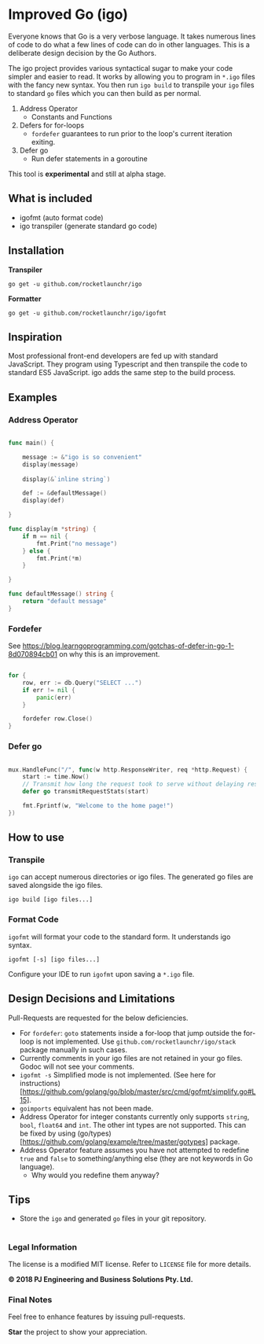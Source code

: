 Improved Go (igo)
===============

Everyone knows that Go is a very verbose language. It takes numerous lines of code to do what a few lines of code can do in other languages. This is a deliberate design decision by the Go Authors.

The igo project provides various syntactical sugar to make your code simpler and easier to read. It works by allowing you to program in `*.igo` files with the fancy new syntax. You then run `igo build` to transpile your `igo` files to standard `go` files which you can then build as per normal.

1. Address Operator
    * Constants and Functions
2. Defers for for-loops
    * `fordefer` guarantees to run prior to the loop's current iteration exiting.
3. Defer go
    * Run defer statements in a goroutine
  
This tool is **experimental** and still at alpha stage.


## What is included

* igofmt (auto format code)
* igo transpiler (generate standard go code)

## Installation

**Transpiler**

```
go get -u github.com/rocketlaunchr/igo
```

**Formatter**

```
go get -u github.com/rocketlaunchr/igo/igofmt
```

## Inspiration

Most professional front-end developers are fed up with standard JavaScript. They program using Typescript and then transpile the code to standard ES5 JavaScript. igo adds the same step to the build process.

## Examples

### Address Operator

```go

func main() {

	message := &"igo is so convenient"
	display(message)
   
	display(&`inline string`)

	def := &defaultMessage()
	display(def)

}

func display(m *string) {
	if m == nil {
		fmt.Print("no message")
	} else {
		fmt.Print(*m)
	}

}

func defaultMessage() string {
	return "default message"
}

```

### Fordefer

See https://blog.learngoprogramming.com/gotchas-of-defer-in-go-1-8d070894cb01 on why this is an improvement.

```go

for {
	row, err := db.Query("SELECT ...")
	if err != nil {
		panic(err)
	}

	fordefer row.Close()
}

```


### Defer go

```go

mux.HandleFunc("/", func(w http.ResponseWriter, req *http.Request) {
	start := time.Now()
	// Transmit how long the request took to serve without delaying response to client.
	defer go transmitRequestStats(start)

	fmt.Fprintf(w, "Welcome to the home page!")
})

```

## How to use

### Transpile

`igo` can accept numerous directories or igo files. The generated go files are saved alongside the igo files.

```
igo build [igo files...]
```

### Format Code

`igofmt` will format your code to the standard form. It understands igo syntax.

```
igofmt [-s] [igo files...]
```

Configure your IDE to run `igofmt` upon saving a `*.igo` file.

## Design Decisions and Limitations

Pull-Requests are requested for the below deficiencies.

* For `fordefer`: `goto` statements inside a for-loop that jump outside the for-loop is not implemented. Use `github.com/rocketlaunchr/igo/stack` package manually in such cases.
* Currently comments in your igo files are not retained in your go files. Godoc will not see your comments.
* `igofmt -s` Simplified mode is not implemented. (See here for instructions)[https://github.com/golang/go/blob/master/src/cmd/gofmt/simplify.go#L15].
* `goimports` equivalent has not been made.
* Address Operator for integer constants currently only supports `string`, `bool`, `float64` and `int`. The other int types are not supported. This can be fixed by using (go/types)[https://github.com/golang/example/tree/master/gotypes] package.
* Address Operator feature assumes you have not attempted to redefine `true` and `false` to something/anything else (they are not keywords in Go language).
	* Why would you redefine them anyway?

## Tips

* Store the `igo` and generated `go` files in your git repository.


#

### Legal Information

The license is a modified MIT license. Refer to `LICENSE` file for more details.

**© 2018 PJ Engineering and Business Solutions Pty. Ltd.**

### Final Notes

Feel free to enhance features by issuing pull-requests.

**Star** the project to show your appreciation.
